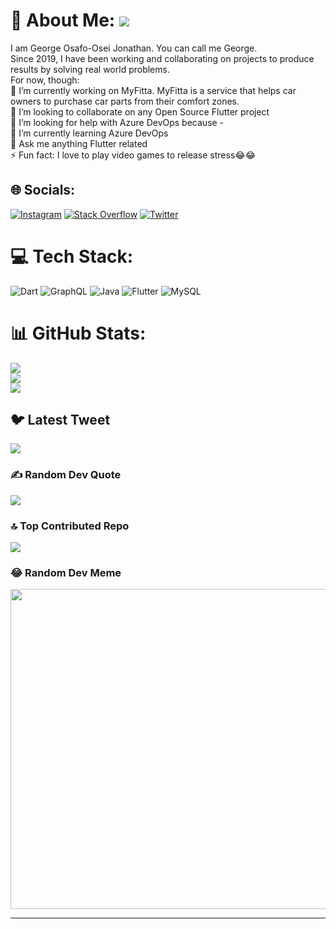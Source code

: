 # 💫 About Me:            [![](https://visitcount.itsvg.in/api?id=georonathan47&icon=0&color=0)](https://visitcount.itsvg.in)
I am George Osafo-Osei Jonathan. You can call me George.<br>Since 2019, I have been working and collaborating on projects to produce results by solving real world problems.<br>For now, though:<br>🔭 I’m currently working on MyFitta. MyFitta is a service that helps car owners to purchase car parts from their comfort zones.<br>👯 I’m looking to collaborate on any Open Source Flutter project<br>🤝 I’m looking for help with Azure DevOps because -<br>🌱 I’m currently learning Azure DevOps<br>💬 Ask me anything Flutter related<br>⚡ Fun fact: I love to play video games to release stress😂😂


## 🌐 Socials:
[![Instagram](https://img.shields.io/badge/Instagram-%23E4405F.svg?logo=Instagram&logoColor=white)](https://instagram.com/@nathan._john) [![Stack Overflow](https://img.shields.io/badge/-Stackoverflow-FE7A16?logo=stack-overflow&logoColor=white)](https://stackoverflow.com/users/11465681) [![Twitter](https://img.shields.io/badge/Twitter-%231DA1F2.svg?logo=Twitter&logoColor=white)](https://twitter.com/@Nathan_John151) 

# 💻 Tech Stack:
![Dart](https://img.shields.io/badge/dart-%230175C2.svg?style=plastic&logo=dart&logoColor=white) ![GraphQL](https://img.shields.io/badge/-GraphQL-E10098?style=plastic&logo=graphql&logoColor=white) ![Java](https://img.shields.io/badge/java-%23ED8B00.svg?style=plastic&logo=java&logoColor=white) ![Flutter](https://img.shields.io/badge/Flutter-%2302569B.svg?style=plastic&logo=Flutter&logoColor=white) ![MySQL](https://img.shields.io/badge/mysql-%2300f.svg?style=plastic&logo=mysql&logoColor=white)
# 📊 GitHub Stats:
![](https://github-readme-stats.vercel.app/api?username=georonathan47&theme=dark&hide_border=false&include_all_commits=true&count_private=true)<br/>
![](https://github-readme-streak-stats.herokuapp.com/?user=georonathan47&theme=dark&hide_border=false)<br/>
![](https://github-readme-stats.vercel.app/api/top-langs/?username=georonathan47&theme=dark&hide_border=false&include_all_commits=true&count_private=true&layout=compact)

## 🐦 Latest Tweet
[![](https://gtce.itsvg.in/api?username=@Nathan_John151)](https://github.com/VishwaGauravIn/github-twitter-card-embed)

### ✍️ Random Dev Quote
![](https://quotes-github-readme.vercel.app/api?type=horizontal&theme=radical)

### 🔝 Top Contributed Repo
![](https://github-contributor-stats.vercel.app/api?username=georonathan47&limit=5&theme=dark&combine_all_yearly_contributions=true)

### 😂 Random Dev Meme
<img src="https://rm.up.railway.app/" width="512px"/>

---


<!-- Proudly created with GPRM ( https://gprm.itsvg.in ) -->
